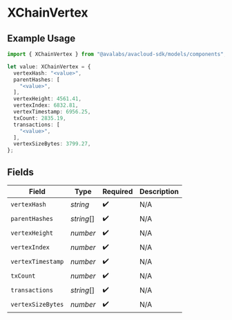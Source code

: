 # XChainVertex

## Example Usage

```typescript
import { XChainVertex } from "@avalabs/avacloud-sdk/models/components";

let value: XChainVertex = {
  vertexHash: "<value>",
  parentHashes: [
    "<value>",
  ],
  vertexHeight: 4561.41,
  vertexIndex: 6832.81,
  vertexTimestamp: 6956.25,
  txCount: 2835.19,
  transactions: [
    "<value>",
  ],
  vertexSizeBytes: 3799.27,
};
```

## Fields

| Field              | Type               | Required           | Description        |
| ------------------ | ------------------ | ------------------ | ------------------ |
| `vertexHash`       | *string*           | :heavy_check_mark: | N/A                |
| `parentHashes`     | *string*[]         | :heavy_check_mark: | N/A                |
| `vertexHeight`     | *number*           | :heavy_check_mark: | N/A                |
| `vertexIndex`      | *number*           | :heavy_check_mark: | N/A                |
| `vertexTimestamp`  | *number*           | :heavy_check_mark: | N/A                |
| `txCount`          | *number*           | :heavy_check_mark: | N/A                |
| `transactions`     | *string*[]         | :heavy_check_mark: | N/A                |
| `vertexSizeBytes`  | *number*           | :heavy_check_mark: | N/A                |